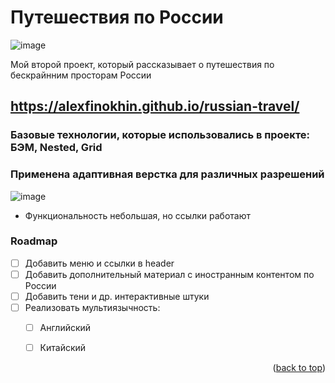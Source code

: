 
# Путешествия по России

<div id="top"></div>

![image](https://user-images.githubusercontent.com/101180377/165861416-ddcff970-4b07-4b83-bb30-bd515bc3a683.png)

Мой второй проект, который рассказывает о путешествия по бескрайнним просторам России
## https://alexfinokhin.github.io/russian-travel/
### Базовые технологии, которые использовались в проекте: БЭМ, Nested, Grid
### Применена адаптивная верстка для различных разрешений
![image](https://c.tenor.com/JdNHrW-dfq0AAAAC/%D1%8D%D1%82%D0%BE%D0%B1%D0%B0%D0%B7%D0%B0-%D0%B1%D0%B0%D0%B7%D0%B0.gif)
- Функциональность небольшая, но ссылки работают



### Roadmap
- [ ] Добавить меню и ссылки в header
- [ ] Добавить дополнительный материал с иностранным контентом по России
- [ ] Добавить тени и др. интерактивные штуки
- [ ] Реализовать мультиязычность:
    - [ ] Английский
    - [ ] Китайский


<p align="right">(<a href="#top">back to top</a>)</p>



